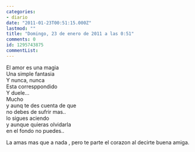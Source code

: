 ```yaml
---
categories:
- diario
date: "2011-01-23T00:51:15.000Z"
lastmod: ""
title: "Domingo, 23 de enero de 2011 a las 0:51"
comments: 0
id: 1295743875
commentList:
---
```


El amor es una magia  
Una simple fantasia  
Y nunca, nunca  
Esta corresppondido  
Y duele...  
Mucho  
y aunq te des cuenta de que  
no debes de sufrir mas..  
lo sigues aciendo  
y aunque quieras olvidarla  
en el fondo no puedes..  
  
La amas mas que a nada , pero te parte el corazon al decirte buena amiga.